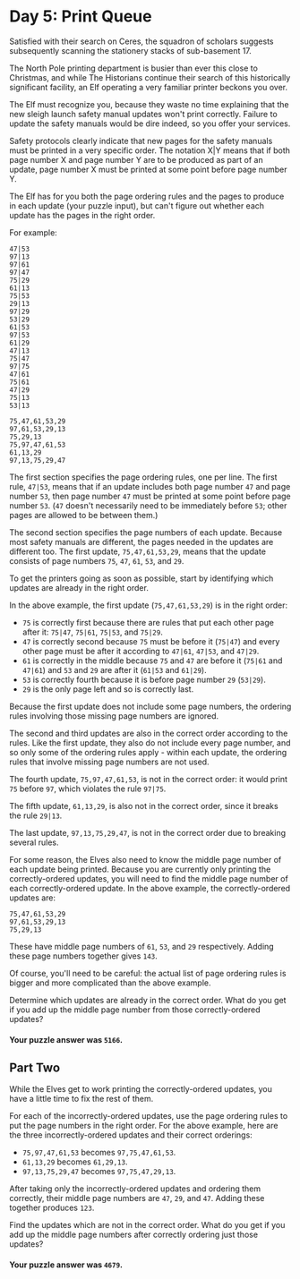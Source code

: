 # Day 5: Print Queue

Satisfied with their search on Ceres, the squadron of scholars suggests
subsequently scanning the stationery stacks of sub-basement 17.

The North Pole printing department is busier than ever this close to Christmas,
and while The Historians continue their search of this historically significant
facility, an Elf operating a very familiar printer beckons you over.

The Elf must recognize you, because they waste no time explaining that the new
sleigh launch safety manual updates won't print correctly. Failure to update the
safety manuals would be dire indeed, so you offer your services.

Safety protocols clearly indicate that new pages for the safety manuals must be
printed in a very specific order. The notation X|Y means that if both page
number X and page number Y are to be produced as part of an update, page number
X must be printed at some point before page number Y.

The Elf has for you both the page ordering rules and the pages to produce in
each update (your puzzle input), but can't figure out whether each update has
the pages in the right order.

For example:

```text
47|53
97|13
97|61
97|47
75|29
61|13
75|53
29|13
97|29
53|29
61|53
97|53
61|29
47|13
75|47
97|75
47|61
75|61
47|29
75|13
53|13

75,47,61,53,29
97,61,53,29,13
75,29,13
75,97,47,61,53
61,13,29
97,13,75,29,47
```

The first section specifies the page ordering rules, one per line. The first
rule, `47|53`, means that if an update includes both page number `47` and page
number `53`, then page number `47` must be printed at some point before page
number `53`. (`47` doesn't necessarily need to be immediately before `53`; other
pages are allowed to be between them.)

The second section specifies the page numbers of each update. Because most
safety manuals are different, the pages needed in the updates are different too.
The first update, `75,47,61,53,29`, means that the update consists of page
numbers `75`, `47`, `61`, `53`, and `29`.

To get the printers going as soon as possible, start by identifying which
updates are already in the right order.

In the above example, the first update (`75,47,61,53,29`) is in the right order:

* `75` is correctly first because there are rules that put each other page after
  it: `75|47`, `75|61`, `75|53`, and `75|29`.
* `47` is correctly second because `75` must be before it (`75|47`) and every
  other page must be after it according to `47|61`, `47|53`, and `47|29`.
* `61` is correctly in the middle because `75` and `47` are before it (`75|61`
  and `47|61`) and `53` and `29` are after it (`61|53` and `61|29`).
* `53` is correctly fourth because it is before page number `29` (`53|29`).
* `29` is the only page left and so is correctly last.

Because the first update does not include some page numbers, the ordering rules
involving those missing page numbers are ignored.

The second and third updates are also in the correct order according to the
rules. Like the first update, they also do not include every page number, and so
only some of the ordering rules apply - within each update, the ordering rules
that involve missing page numbers are not used.

The fourth update, `75,97,47,61,53`, is not in the correct order: it would print
`75` before `97`, which violates the rule `97|75`.

The fifth update, `61,13,29`, is also not in the correct order, since it breaks
the rule `29|13`.

The last update, `97,13,75,29,47`, is not in the correct order due to breaking
several rules.

For some reason, the Elves also need to know the middle page number of each
update being printed. Because you are currently only printing the
correctly-ordered updates, you will need to find the middle page number of each
correctly-ordered update. In the above example, the correctly-ordered updates
are:

```text
75,47,61,53,29
97,61,53,29,13
75,29,13
```

These have middle page numbers of `61`, `53`, and `29` respectively. Adding
these page numbers together gives `143`.

Of course, you'll need to be careful: the actual list of page ordering rules is
bigger and more complicated than the above example.

Determine which updates are already in the correct order. What do you get if you
add up the middle page number from those correctly-ordered updates?

#### Your puzzle answer was `5166`.

## Part Two

While the Elves get to work printing the correctly-ordered updates, you have a
little time to fix the rest of them.

For each of the incorrectly-ordered updates, use the page ordering rules to put
the page numbers in the right order. For the above example, here are the three
incorrectly-ordered updates and their correct orderings:

* `75,97,47,61,53` becomes `97,75,47,61,53`.
* `61,13,29` becomes `61,29,13`.
* `97,13,75,29,47` becomes `97,75,47,29,13`.

After taking only the incorrectly-ordered updates and ordering them correctly,
their middle page numbers are `47`, `29`, and `47`. Adding these together
produces `123`.

Find the updates which are not in the correct order. What do you get if you add
up the middle page numbers after correctly ordering just those updates?

#### Your puzzle answer was `4679`.
